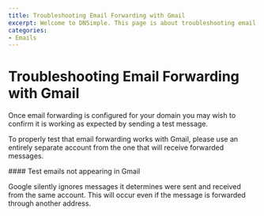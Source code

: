 ```yaml
---
title: Troubleshooting Email Forwarding with Gmail
excerpt: Welcome to DNSimple. This page is about troubleshooting email forwarding issues with Gmail. Hosted DNS has never been this easy.
categories:
- Emails
---
```


# Troubleshooting Email Forwarding with Gmail

Once email forwarding is configured for your domain you may wish to confirm it is working as expected by sending a test message.

To properly test that email forwarding works with Gmail, please use an entirely separate account from the one that will receive forwarded messages.

<warning>
#### Test emails not appearing in Gmail

Google silently ignores messages it determines were sent and received from the same account. This will occur even if the message is forwarded through another address.
</warning>

